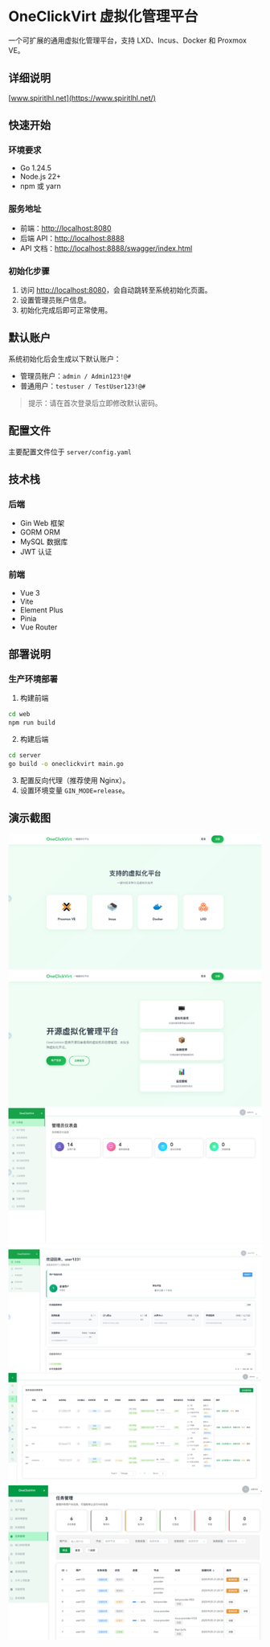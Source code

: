 # OneClickVirt 虚拟化管理平台

一个可扩展的通用虚拟化管理平台，支持 LXD、Incus、Docker 和 Proxmox VE。

## 详细说明

[www.spiritlhl.net](https://www.spiritlhl.net/)

## 快速开始

### 环境要求

* Go 1.24.5
* Node.js 22+
* npm 或 yarn

### 服务地址

* 前端：[http://localhost:8080](http://localhost:8080)
* 后端 API：[http://localhost:8888](http://localhost:8888)
* API 文档：[http://localhost:8888/swagger/index.html](http://localhost:8888/swagger/index.html)

### 初始化步骤

1. 访问 [http://localhost:8080](http://localhost:8080)，会自动跳转至系统初始化页面。
2. 设置管理员账户信息。
3. 初始化完成后即可正常使用。

## 默认账户

系统初始化后会生成以下默认账户：

* 管理员账户：`admin / Admin123!@#`
* 普通用户：`testuser / TestUser123!@#`

> 提示：请在首次登录后立即修改默认密码。

## 配置文件

主要配置文件位于 `server/config.yaml`

## 技术栈

### 后端

* Gin Web 框架
* GORM ORM
* MySQL 数据库
* JWT 认证

### 前端

* Vue 3
* Vite
* Element Plus
* Pinia
* Vue Router

## 部署说明

### 生产环境部署

1. 构建前端
```bash
cd web
npm run build
```

2. 构建后端
```bash
cd server
go build -o oneclickvirt main.go
```

3. 配置反向代理（推荐使用 Nginx）。
4. 设置环境变量 `GIN_MODE=release`。

## 演示截图

![](./.back/1.png)
![](./.back/2.png)
![](./.back/3.png)
![](./.back/4.png)
![](./.back/5.png)
![](./.back/6.png)